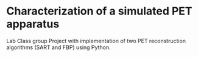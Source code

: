 # Characterization of a simulated PET apparatus

Lab Class group Project with implementation of two PET reconstruction algorithms (SART and FBP) using Python.
